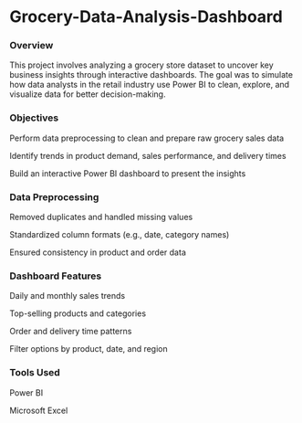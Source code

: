 # Grocery-Data-Analysis-Dashboard

<h3>Overview</h3>
This project involves analyzing a grocery store dataset to uncover key business insights through interactive dashboards. The goal was to simulate how data analysts in the retail industry use Power BI to clean, explore, and visualize data for better decision-making.

<h3>Objectives</h3>
Perform data preprocessing to clean and prepare raw grocery sales data

Identify trends in product demand, sales performance, and delivery times

Build an interactive Power BI dashboard to present the insights

<h3>Data Preprocessing</h3>
Removed duplicates and handled missing values

Standardized column formats (e.g., date, category names)

Ensured consistency in product and order data

<h3>Dashboard Features</h3>
Daily and monthly sales trends

Top-selling products and categories

Order and delivery time patterns

Filter options by product, date, and region

<h3>Tools Used</h3>
Power BI

Microsoft Excel 
